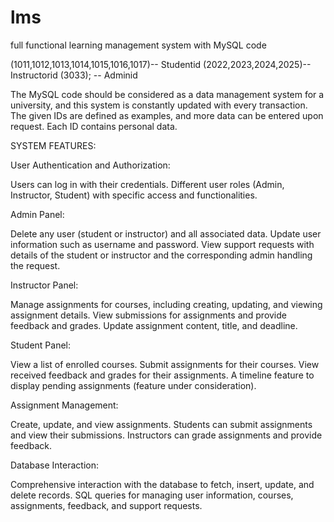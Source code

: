 # lms
full functional learning management system with MySQL code

(1011,1012,1013,1014,1015,1016,1017)-- Studentid
(2022,2023,2024,2025)-- Instructorid
(3033); -- Adminid


The MySQL code should be considered as a data management system for a university, and this system is constantly updated with every transaction.
The given IDs are defined as examples, and more data can be entered upon request. Each ID contains personal data.


SYSTEM FEATURES:

User Authentication and Authorization:

Users can log in with their credentials.
Different user roles (Admin, Instructor, Student) with specific access and functionalities.

Admin Panel:

Delete any user (student or instructor) and all associated data.
Update user information such as username and password.
View support requests with details of the student or instructor and the corresponding admin handling the request.

Instructor Panel:

Manage assignments for courses, including creating, updating, and viewing assignment details.
View submissions for assignments and provide feedback and grades.
Update assignment content, title, and deadline.

Student Panel:

View a list of enrolled courses.
Submit assignments for their courses.
View received feedback and grades for their assignments.
A timeline feature to display pending assignments (feature under consideration).

Assignment Management:

Create, update, and view assignments.
Students can submit assignments and view their submissions.
Instructors can grade assignments and provide feedback.

Database Interaction:

Comprehensive interaction with the database to fetch, insert, update, and delete records.
SQL queries for managing user information, courses, assignments, feedback, and support requests.


